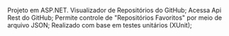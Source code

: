 Projeto em ASP.NET.
Visualizador de Repositórios do GitHub;
Acessa Api Rest do GitHub;
Permite controle de "Repositórios Favoritos" por meio de arquivo JSON;
Realizado com base em testes unitários (XUnit);